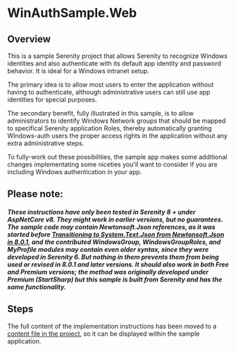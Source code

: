 # WinAuthSample.Web
 
## Overview

This is a sample Serenity project that allows Serenity to recognize Windows identities and also authenticate with its default app identity and password behavior.  It is ideal for a Windows intranet setup. 

The primary idea is to allow most users to enter the application without having to authenticate, although administrative users can still use app identities for special purposes.

The secondary benefit, fully illustrated in this sample, is to allow administrators to identify Windows Network groups that should be mapped to specifical Serenity application Roles, thereby automatically granting Windows-auth users the proper access rights in the application without any extra administrative steps.

To fully-work out these possibilities, the sample app makes some additional changes implementating some niceties you'll want to consider if you are including Windows authentication in your app.


## Please note: ##
##### These instructions have only been tested in Serenity 8 + under AspNetCore v8.  They might work in earlier versions, but no guarantees.  The sample code may contain Newtonsoft.Json references, as it was started before [Transitioning to System.Text.Json from Newtonsoft.Json in 8.0.1](https://github.com/serenity-is/Serenity/issues/7021), and the contributed WindowsGroup, WindowsGroupRoles, and MyProfile modules may contain even older syntax, since they were developed in Serenity 6.  But nothing in them prevents them from being used or revised in 8.0.1 and later versions.  It should also work in both Free and Premium versions; the method was originally developed under Premium (StartSharp) but this sample is built from Serenity and has the same functionality.

## Steps ##

The full content of the implementation instructions has been moved to a [content file in the project](./Modules/Doc/DocPage.cshtml), so it can be displayed within the sample application.